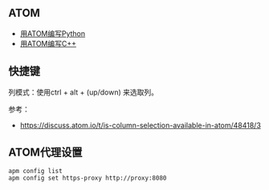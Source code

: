 ## ATOM

- [用ATOM编写Python](./atom-python/README.md)
- [用ATOM编写C++](./atom-cpp/README.md)


## 快捷键

列模式：使用ctrl + alt + (up/down) 来选取列。


参考：

- https://discuss.atom.io/t/is-column-selection-available-in-atom/48418/3


## ATOM代理设置

```
apm config list
apm config set https-proxy http://proxy:8080
```
